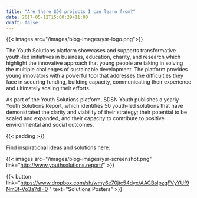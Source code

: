 ```yaml
---
title: "Are there SDG projects I can learn from?"
date: 2017-05-12T15:00:29+11:00
draft: false
---
```


{{< images src="/images/blog-images/ysr-logo.png">}}

The Youth Solutions platform showcases and supports transformative youth-led initiatives in business, education, charity, and research which highlight the innovative approach that young people are taking in solving the multiple challenges of sustainable development. The platform provides young innovators with a powerful tool that addresses the difficulties they face in securing funding, building capacity, communicating their experience and ultimately scaling their efforts. 

As part of the Youth Solutions platform, SDSN Youth publishes a yearly Youth Solutions Report, which identifies 50 youth-led solutions that have demonstrated the clarity and viability of their strategy; their potential to be scaled and expanded, and their capacity to contribute to positive environmental and social outcomes.


 {{< padding >}}

Find inspirational ideas and solutions here: 

{{< images src="/images/blog-images/ysr-screenshot.png" link="http://www.youthsolutions.report/" >}}

{{< button link="https://www.dropbox.com/sh/wmy6e70jtc54dyx/AACBslpzgFVyYUf9Nm3f-Vo3a?dl=0 " text="Solutions Posters" >}}